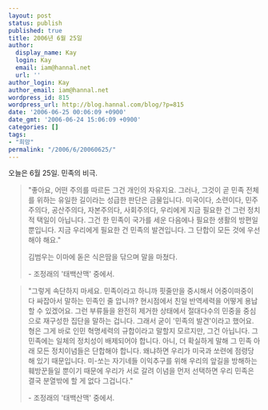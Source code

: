 ```yaml
---
layout: post
status: publish
published: true
title: 2006년 6월 25일
author:
  display_name: Kay
  login: Kay
  email: iam@hannal.net
  url: ''
author_login: Kay
author_email: iam@hannal.net
wordpress_id: 815
wordpress_url: http://blog.hannal.com/blog/?p=815
date: '2006-06-25 00:06:09 +0900'
date_gmt: '2006-06-24 15:06:09 +0900'
categories: []
tags:
- "희망"
permalink: "/2006/6/20060625/"
---
```

<p>오늘은 6월 25일. 민족의 비극.</p>
<blockquote><p>"좋아요, 어떤 주의를 따르든 그건 개인의 자유지요. 그러나, 그것이 곧 민족 전체를 위하는 유일한 길이라는 성급한 판단은 금물입니다. 미국이다, 소련이다, 민주주의다, 공산주의다, 자본주의다, 사회주의다, 우리에게 지금 필요한 건 그런 정치적 택일이 아닙니다. 그건 한 민족이 국가를 세운 다음에나 필요한 생활의 방편일 뿐입니다. 지금 우리에게 필요한 건 민족의 발견입니다. 그 단합이 모든 것에 우선해야 해요."</p>
<p>김범우는 이마에 돋은 식은땀을 닦으며 말을 마쳤다.</p>
<p>- 조정래의 '태백산맥' 중에서.
</p></blockquote>
<blockquote><p>"그렇게 속단하지 마세요. 민족이라고 하니까 핏줄만을 중시해서 어중이떠중이 다 싸잡아서 말하는 민족인 줄 압니까? 현시점에서 친일 반역세력을 어떻게 용납할 수 있겠어요. 그런 부류들을 완전히 제거한 상태에서 절대다수의 민중을 중심으로 재구성한 집단을 말하는 겁니다. 그래서 굳이 '민족의 발견'이라고 했어요. 형은 그게 바로 인민 혁명세력의 규합이라고 말할지 모르지만, 그건 아닙니다. 그 민족에는 일체의 정치성이 배제되어야 합니다. 아니, 더 확실하게 말해 그 민족 아래 모든 정치이념들은 단합해야 합니다. 왜냐하면 우리가 미국과 쏘련에 점령당해 있기 때문입니다. 미-쏘는 자기네들 이익추구를 위해 우리의 앞길을 방해하는 훼방꾼들일 뿐이기 때문에 우리가 서로 갈려 이념을 먼저 선택하면 우리 민족은 결국 분열밖에 할 게 없다 그겁니다."</p>
<p>- 조정래의 '태백산맥' 중에서.
</p></blockquote>
